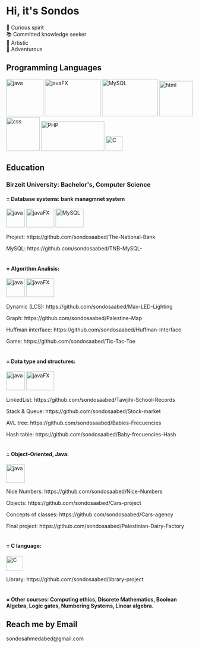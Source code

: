 <h1>Hi, it's Sondos</h1>
💫 Curious spirit </br>
📚 Committed knowledge seeker</br> 
🎨 Artistic</br>
🤩 Adventurous</br>
<h2>Programming Languages</h2>
<div>
  <img alt="java" width="100px" height="100px" src="https://user-images.githubusercontent.com/65151701/159797551-1d99b861-b999-47aa-bdeb-4ed7012b8327.png">
  <img alt="javaFX" width="150px" height="100px" src="https://user-images.githubusercontent.com/65151701/159797654-5a58036d-efe1-43f8-9f4c-6f94c7d7bf37.png">
  <img alt="MySQL" width="150px" height="100px" src="https://user-images.githubusercontent.com/65151701/159797957-96a0fdd1-1814-4a29-a580-cf0a35227fb5.png"> 
  <img alt="html" width="90px" height="95px" src="https://user-images.githubusercontent.com/65151701/159797340-cd56f52a-d427-4d4c-ade9-3a66abe578ed.png">
  <img alt="css" width="90px" height="90px" src="https://user-images.githubusercontent.com/65151701/159797461-ae707c0e-3871-43ba-991e-b3dd40a73ac3.png">
  <img alt="PHP" width="170px" height="80px" src="https://user-images.githubusercontent.com/65151701/159798227-53089ad1-76c0-4262-a48c-73ef44e13c12.png">
  <img alt="C" width="45px" height="40px" src="https://user-images.githubusercontent.com/65151701/159799569-2bcd7dab-8ef7-4b08-8325-9a900cf76a6a.png">
</div>
<h2>Education</h2>
<h3>Birzeit University: Bachelor's, Computer Science</h3>
<h4>= Database systems: bank managmnet system</h4>  
<div>
  <img alt="java" width="50px" height="50px" src="https://user-images.githubusercontent.com/65151701/159797551-1d99b861-b999-47aa-bdeb-4ed7012b8327.png">
  <img alt="javaFX" width="75px" height="50px" src="https://user-images.githubusercontent.com/65151701/159797654-5a58036d-efe1-43f8-9f4c-6f94c7d7bf37.png">
  <img alt="MySQL" width="75px" height="50px" src="https://user-images.githubusercontent.com/65151701/159797957-96a0fdd1-1814-4a29-a580-cf0a35227fb5.png">
</div>
  <p>Project: https://github.com/sondosaabed/The-National-Bank</p> 
  <p>MySQL: https://github.com/sondosaabed/TNB-MySQL-</p>
<h4><br/>= Algorithm Analisis:</h4>
<div>
  <img alt="java" width="50px" height="50px" src="https://user-images.githubusercontent.com/65151701/159797551-1d99b861-b999-47aa-bdeb-4ed7012b8327.png">
  <img alt="javaFX" width="75px" height="50px" src="https://user-images.githubusercontent.com/65151701/159797654-5a58036d-efe1-43f8-9f4c-6f94c7d7bf37.png">
</div>
  <p>Dynamic (LCS): https://github.com/sondosaabed/Max-LED-Lighting</p>
  <p>Graph: https://github.com/sondosaabed/Palestine-Map</p>
  <p>Huffman interface: https://github.com/sondosaabed/Huffman-Interface</p>
  <p>Game: https://github.com/sondosaabed/Tic-Tac-Toe</p>
<h4><br/>= Data type and structures:</h4>
<div>
  <img alt="java" width="50px" height="50px" src="https://user-images.githubusercontent.com/65151701/159797551-1d99b861-b999-47aa-bdeb-4ed7012b8327.png">
  <img alt="javaFX" width="75px" height="50px" src="https://user-images.githubusercontent.com/65151701/159797654-5a58036d-efe1-43f8-9f4c-6f94c7d7bf37.png">
</div>
<p>LinkedList: https://github.com/sondosaabed/Tawjihi-School-Records</p>
    <p>Stack & Queue: https://github.com/sondosaabed/Stock-market</p>
    <p>AVL tree: https://github.com/sondosaabed/Babies-Frecuencies</p>
    <p>Hash table: https://github.com/sondosaabed/Baby-frecuencies-Hash</p>
<h4><br/>= Object-Oriented, Java:</h4>
<div>
  <img alt="java" width="50px" height="50px" src="https://user-images.githubusercontent.com/65151701/159797551-1d99b861-b999-47aa-bdeb-4ed7012b8327.png">
</div>
  <p>Nice Numbers: https://github.com/sondosaabed/Nice-Numbers</p>
  <p>Objects: https://github.com/sondosaabed/Cars-project</p>
  <p>Concepts of classes: https://github.com/sondosaabed/Cars-agency</p>
  <p>Final project: https://github.com/sondosaabed/Palestinian-Dairy-Factory</p>
<h4><br/>= C language: </h4> 
<div>
  <img alt="C" width="45px" height="40px" src="https://user-images.githubusercontent.com/65151701/159799569-2bcd7dab-8ef7-4b08-8325-9a900cf76a6a.png">
  </div>
   <p>Library: https://github.com/sondosaabed/library-project </p>
<h4><br/>= Other courses: Computing ethics, Discrete Mathematics, Boolean Algebra, Logic gates, Numbering Systems, Linear algebra.</h4>
<div>
<h2>Reach me by Email</h2>
sondosahmedabed@gmail.com
</div>
